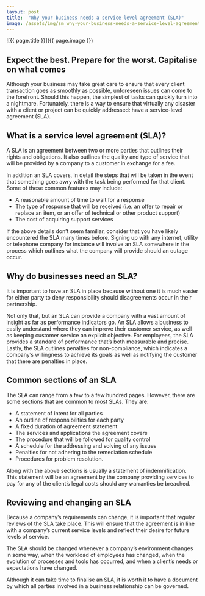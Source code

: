 ```yaml
---
layout: post
title:  "Why your business needs a service-level agreement (SLA)"
image: /assets/img/sm_why-your-business-needs-a-service-level-agreement.jpg
---
```


![{{ page.title }}]({{ page.image }})

## Expect the best. Prepare for the worst. Capitalise on what comes
Although your business may take great care to ensure that every client transaction goes as smoothly as possible, unforeseen issues can come to the forefront. Should this happen, the simplest of tasks can quickly turn into a nightmare. Fortunately, there is a way to ensure that virtually any disaster with a client or project can be quickly addressed: have a service-level agreement (SLA).

## What is a service level agreement (SLA)?
A SLA is an agreement between two or more parties that outlines their rights and obligations. It also outlines the quality and type of service that will be provided by a company to a customer in exchange for a fee.

In addition an SLA covers, in detail the steps that will be taken in the event that something goes awry with the task being performed for that client. Some of these common features may include:

- A reasonable amount of time to wait for a response
- The type of response that will be received (i.e. an offer to repair or replace an item, or an offer of technical or other product support)
- The cost of acquiring support services

If the above details don’t seem familiar, consider that you have likely encountered the SLA many times before. Signing up with any internet, utility or telephone company for instance will involve an SLA somewhere in the process which outlines what the company will provide should an outage occur.

## Why do businesses need an SLA?
It is important to have an SLA in place because without one it is much easier for either party to deny responsibility should disagreements occur in their partnership.

Not only that, but an SLA can provide a company with a vast amount of insight as far as performance indicators go. An SLA allows a business to easily understand where they can improve their customer service, as well as keeping customer service an explicit objective. For employees, the SLA provides a standard of performance that’s both measurable and precise. Lastly, the SLA outlines penalties for non-compliance, which indicates a company’s willingness to achieve its goals as well as notifying the customer that there are penalties in place.

## Common sections of an SLA
The SLA can range from a few to a few hundred pages. However, there are some sections that are common to most SLAs. They are:

- A statement of intent for all parties
- An outline of responsibilities for each party
- A fixed duration of agreement statement
- The services and applications the agreement covers
- The procedure that will be followed for quality control
- A schedule for the addressing and solving of any issues
- Penalties for not adhering to the remediation schedule
- Procedures for problem resolution.

Along with the above sections is usually a statement of indemnification. This statement will be an agreement by the company providing services to pay for any of the client’s legal costs should any warranties be breached.

## Reviewing and changing an SLA
Because a company’s requirements can change, it is important that regular reviews of the SLA take place. This will ensure that the agreement is in line with a company’s current service levels and reflect their desire for future levels of service.

The SLA should be changed whenever a company’s environment changes in some way, when the workload of employees has changed, when the evolution of processes and tools has occurred, and when a client’s needs or expectations have changed.

Although it can take time to finalise an SLA, it is worth it to have a document by which all parties involved in a business relationship can be governed.
